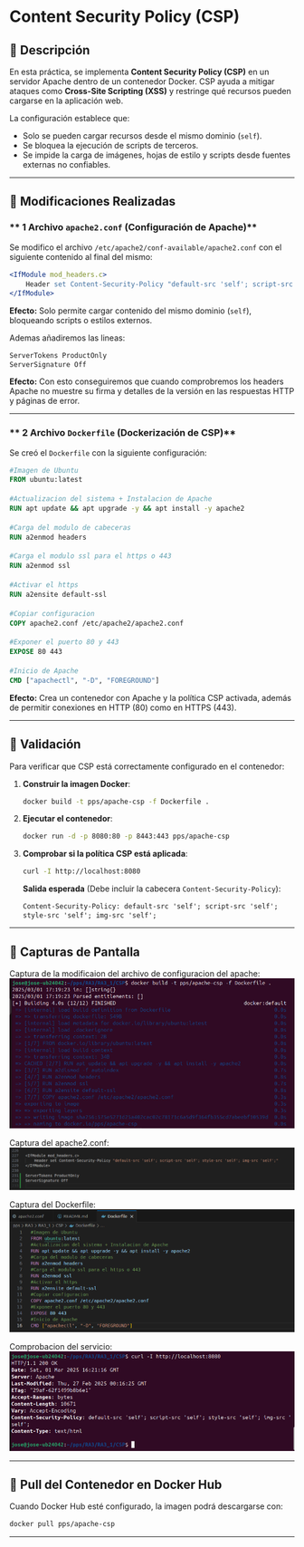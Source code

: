 # Content Security Policy (CSP)

## **🔹 Descripción**
En esta práctica, se implementa **Content Security Policy (CSP)** en un servidor Apache dentro de un contenedor Docker. CSP ayuda a mitigar ataques como **Cross-Site Scripting (XSS)** y restringe qué recursos pueden cargarse en la aplicación web.

La configuración establece que:
- Solo se pueden cargar recursos desde el mismo dominio (`self`).
- Se bloquea la ejecución de scripts de terceros.
- Se impide la carga de imágenes, hojas de estilo y scripts desde fuentes externas no confiables.

---

## **🔹 Modificaciones Realizadas**

### ** 1 Archivo `apache2.conf` (Configuración de Apache)**
Se modifico el archivo `/etc/apache2/conf-available/apache2.conf` con el siguiente contenido al final del mismo:

```apache
<IfModule mod_headers.c>
    Header set Content-Security-Policy "default-src 'self'; script-src 'self'; style-src 'self'; img-src 'self';"
</IfModule>
```
**Efecto:** Solo permite cargar contenido del mismo dominio (`self`), bloqueando scripts o estilos externos.

Ademas añadiremos las lineas: 
```
ServerTokens ProductOnly
ServerSignature Off
```
**Efecto:** Con esto conseguiremos que cuando comprobremos los headers Apache no muestre su firma y detalles de la versión en las respuestas HTTP y páginas de error.

---

### ** 2️ Archivo `Dockerfile` (Dockerización de CSP)**
Se creó el `Dockerfile` con la siguiente configuración:

```dockerfile
#Imagen de Ubuntu
FROM ubuntu:latest

#Actualizacion del sistema + Instalacion de Apache
RUN apt update && apt upgrade -y && apt install -y apache2

#Carga del modulo de cabeceras
RUN a2enmod headers

#Carga el modulo ssl para el https o 443
RUN a2enmod ssl

#Activar el https
RUN a2ensite default-ssl

#Copiar configuracion 
COPY apache2.conf /etc/apache2/apache2.conf

#Exponer el puerto 80 y 443 
EXPOSE 80 443

#Inicio de Apache
CMD ["apachectl", "-D", "FOREGROUND"]
```
**Efecto:** Crea un contenedor con Apache y la política CSP activada, además de permitir conexiones en HTTP (80) como en HTTPS (443).

---

## **🔹 Validación**
Para verificar que CSP está correctamente configurado en el contenedor:

1. **Construir la imagen Docker**:
   ```sh
   docker build -t pps/apache-csp -f Dockerfile .
   ```
2. **Ejecutar el contenedor**:
   ```sh
   docker run -d -p 8080:80 -p 8443:443 pps/apache-csp
   ```
3. **Comprobar si la política CSP está aplicada**:
   ```sh
   curl -I http://localhost:8080
   ```
    **Salida esperada** (Debe incluir la cabecera `Content-Security-Policy`):
   ```
   Content-Security-Policy: default-src 'self'; script-src 'self'; style-src 'self'; img-src 'self';
   ```

---

## **🔹 Capturas de Pantalla**
  
  Captura de la modificaion del archivo de configuracion del apache:  
  ![Construccion de la imagen](./Capturas/Contruccio_de_la_imagen.png)
  
  Captura del apache2.conf:  
  ![Captura de la modificacion de apache2.conf](./Capturas/modificacion_apache2.conf.png)

  Captura del Dockerfile:  
  ![Dockerfile](Capturas/Dockerfile.png)
  
  
  Comprobacion del servicio:  
  ![Comprobacion de los cambios](./Capturas/Comprobacion_headers.png)
 

---

## **🔹 Pull del Contenedor en Docker Hub**
Cuando Docker Hub esté configurado, la imagen podrá descargarse con:
```sh
docker pull pps/apache-csp
```

---
